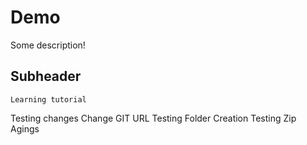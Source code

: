 # Demo

Some description!

## Subheader

    Learning tutorial

Testing changes
Change
GIT URL
Testing Folder Creation
Testing Zip Agings